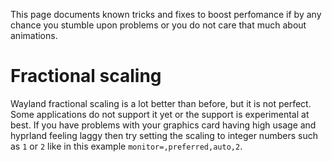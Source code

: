 This page documents known tricks and fixes to boost perfomance if by any chance you stumble upon problems or you do not care that much about animations.

# Fractional scaling

Wayland fractional scaling is a lot better than before, but it is not perfect. Some applications do not support it yet or the support is experimental at best. If you have problems with your graphics card having high usage and hyprland feeling laggy then try setting the scaling to integer numbers such as `1` or `2` like in this example `monitor=,preferred,auto,2`.
